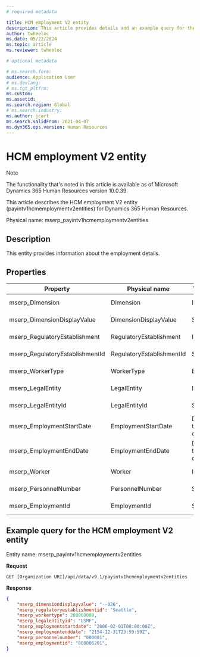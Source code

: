 ```yaml
---
# required metadata

title: HCM employment V2 entity
description: This article provides details and an example query for the HCM employment V2 entity in Microsoft Dynamics 365 Human Resources.
author: twheeloc
ms.date: 05/22/2024
ms.topic: article
ms.reviewer: twheeloc

# optional metadata

# ms.search.form: 
audience: Application User
# ms.devlang: 
# ms.tgt_pltfrm: 
ms.custom: 
ms.assetid: 
ms.search.region: Global
# ms.search.industry: 
ms.author: jcart
ms.search.validFrom: 2021-04-07
ms.dyn365.ops.version: Human Resources
---
```


# HCM employment V2 entity

> [!NOTE]
> The functionality that's noted in this article is available as of Microsoft Dynamics 365 Human Resources version 10.0.39.

This article describes the HCM employment V2 entity (payintv1hcmemploymentv2entities) for Dynamics 365 Human Resources.

Physical name: mserp\_payintv1hcmemploymentv2entities

## Description

This entity provides information about the employment details.

## Properties

| Property | Physical name | Type | Use |
|---|---|---|---|
| mserp\_Dimension | Dimension | Int64 | Read-only |
| mserp\_DimensionDisplayValue | DimensionDisplayValue | String | Read-only |
| mserp\_RegulatoryEstablishment | RegulatoryEstablishment | Int64 | Read-only |
| mserp\_RegulatoryEstablishmentId | RegulatoryEstablishmentId | String | Read-only |
| mserp\_WorkerType | WorkerType | Enum | Read-only |
| mserp\_LegalEntity | LegalEntity | Int64 | Read-only |
| mserp\_LegalEntityId | LegalEntityId | String | Read-only |
| mserp\_EmploymentStartDate | EmploymentStartDate | Date time offset | Read-only |
| mserp\_EmploymentEndDate | EmploymentEndDate | Date time offset | Read-only |
| mserp\_Worker | Worker | Int64 | Read-only |
| mserp\_PersonnelNumber | PersonnelNumber | String | Read-only |
| mserp\_EmploymentId | EmploymentId | String | Read-only |

## Example query for the HCM employment V2 entity

Entity name: mserp\_payintv1hcmemploymentv2entities

**Request**

```HTTP
GET [Organization URI]/api/data/v9.1/payintv1hcmemploymentv2entities
```

**Response**

```JSON
{
    "mserp_dimensiondisplayvalue": "--026",
    "mserp_regulatoryestablishmentid": "Seattle",
    "mserp_workertype": 200000000,
    "mserp_legalentityid": "USMF",
    "mserp_employmentstartdate": "2006-02-01T08:00:00Z",
    "mserp_employmentenddate": "2154-12-31T23:59:59Z",
    "mserp_personnelnumber": "000001",
    "mserp_employmentid": "000006201",
}
```
